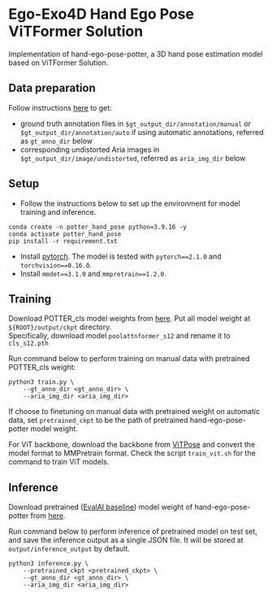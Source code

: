 # Ego-Exo4D Hand Ego Pose ViTFormer Solution
Implementation of hand-ego-pose-potter, a 3D hand pose estimation model based on ViTFormer Solution.

## Data preparation
Follow instructions [here](https://github.com/EGO4D/ego-exo4d-egopose/tree/main/handpose/data_preparation) to get:
- ground truth annotation files in `$gt_output_dir/annotation/manual` or `$gt_output_dir/annotation/auto` if using automatic annotations,
referred as `gt_anno_dir` below
- corresponding undistorted Aria images in `$gt_output_dir/image/undistorted`, 
referred as `aria_img_dir` below

## Setup

- Follow the instructions below to set up the environment for model training and inference.
```
conda create -n potter_hand_pose python=3.9.16 -y
conda activate potter_hand_pose
pip install -r requirement.txt
```
- Install [pytorch](https://pytorch.org/get-started/previous-versions/). The model is tested with `pytorch==2.1.0` and `torchvision==0.16.0`.
- Install `mmdet==3.1.0` and `mmpretrain==1.2.0`.


## Training

Download POTTER_cls model weights from [here](https://github.com/zczcwh/POTTER/tree/main/image_classification#2-poolattnformer-models-in-paper-we-denote-as-potter_cls). Put all model weight at `${ROOT}/output/ckpt` directory.  
Specifically, download model `poolattnformer_s12` and rename it to `cls_s12.pth`

Run command below to perform training on manual data with pretrained POTTER_cls weight:
```
python3 train.py \
    --gt_anno_dir <gt_anno_dir> \
    --aria_img_dir <aria_img_dir>
```
If choose to finetuning on manual data with pretrained weight on automatic data, set `pretrained_ckpt` to be the path of pretrained hand-ego-pose-potter model weight.

For ViT backbone, download the backbone from [ViTPose](https://github.com/ViTAE-Transformer/ViTPose) and convert the model format to MMPretrain format. Check the script `train_vit.sh` for the command to train ViT models.   

## Inference

Download pretrained ([EvalAI baseline](https://eval.ai/web/challenges/challenge-page/2249/overview)) model weight of hand-ego-pose-potter from [here](https://drive.google.com/drive/folders/1WSvV7wvmYBvFhB5KwK6PRXwV5dpHd9Hf?usp=sharing).

Run command below to perform inference of pretrained model on test set, and save the inference output as a single JSON file. It will be stored at `output/inference_output` by default. 
```
python3 inference.py \
    --pretrained_ckpt <pretrained_ckpt> \
    --gt_anno_dir <gt_anno_dir> \
    --aria_img_dir <aria_img_dir>
```

